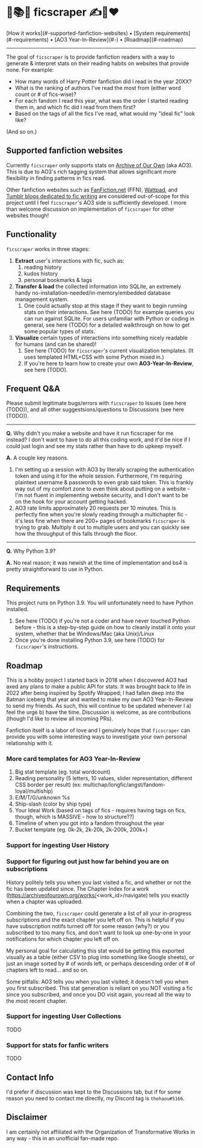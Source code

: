 <p align="center">
 <h1>🚢📚🔖 ficscraper ✍💬❤️</h1>
</p>
[How it works](#-supported-fanfiction-websites) • [System requirements](#-requirements) • [AO3 Year-In-Review](#-) • [Roadmap](#-roadmap)

---

The goal of `ficscraper` is to provide fanfiction readers with a way to generate & interpret stats on their reading habits on websites that provide none. For example:

* How many words of Harry Potter fanfiction did I read in the year 20XX?
* What is the ranking of authors I've read the most from (either word count or # of fics-wise)?
* For each fandom I read this year, what was the order I started reading them in, and which fic did I read from them first?
* Based on the tags of all the fics I've read, what would my "ideal fic" look like?

(And so on.)

## Supported fanfiction websites
Currently `ficscraper` only supports stats on [Archive of Our Own](https://archiveofourown.org/) (aka AO3). This is due to AO3's rich tagging system that allows significant more flexibility in finding patterns in fics read.

Other fanfiction websites such as [FanFiction.net](https://www.fanfiction.net/) (FFN), [Wattpad](https://www.wattpad.com/), and [Tumblr blogs dedicated to fic writing](https://www.tumblr.com/tagged/fanfiction?sort=top) are considered out-of-scope for this project until I feel `ficscraper`'s AO3 side is sufficiently developed. I more than welcome discussion on implementation of `ficscraper` for other websites though!

## Functionality
`ficscraper` works in three stages:
1. **Extract** user's interactions with fic, such as:
   1. reading history
   2. kudos history
   3. personal bookmarks & tags
2. **Transfer & load** the collected information into SQLite, an extremely handy no-installation-needed/in-memory/embedded database management system.
   1. One could actually stop at this stage if they want to begin running stats on their interactions. See here (TODO) for example queries you can run against SQLite. For users unfamiliar with Python or coding in general, see here (TODO) for a detailed walkthrough on how to get some popular types of stats.
3. **Visualize** certain types of interactions into something nicely readable for humans (and can be shared)!
   1. See here (TODO) for `ficscraper`'s current visualization templates. (It uses templated HTML+CSS with some Python mixed in.)
   2. If you're here to learn how to create your own **AO3-Year-In-Review**, see here (TODO).

## Frequent Q&A
Please submit legitimate bugs/errors with `ficscraper` to Issues (see here (TODO)), and all other suggestsions/questions to Discussions (see here (TODO)).

---

**Q.** Why didn't you make a website and have it run ficscraper for me instead? I don't want to have to do all this coding work, and it'd be nice if I could just login and see my stats rather than have to do upkeep myself.

**A.** A couple key reasons. 

1. I'm setting up a session with AO3 by literally scraping the authentication token and using it for the whole session. Furthermore, I'm requiring plaintext username & passwords to even grab said token. This is frankly way out of my comfort zone to even think about putting on a website - I'm not fluent in implementing website security, and I don't want to be on the hook for your account getting hacked.
2. AO3 rate limits approximately 20 requests per 10 minutes. This is perfectly fine when you're slowly reading through a multichapter fic - it's less fine when there are 200+ pages of bookmarks `ficscraper` is trying to grab. Multiply it out to multiple users and you can quickly see how the throughput of this falls through the floor.

---

**Q.** Why Python 3.9?

**A.** No real reason; it was newish at the time of implementation and bs4 is pretty straightforward to use in Python.

## Requirements
This project runs on Python 3.9. You will unfortunately need to have Python installed.

1. See here (TODO) if you're not a coder and have never touched Python before - this is a step-by-step guide on how to cleanly install it onto your system, whether that be Windows/Mac (aka Unix)/Linux
2. Once you're done installing Python 3.9, see here (TODO) for `ficscraper`'s instructions.

## Roadmap
This is a hobby project I started back in 2018 when I discovered AO3 had axed any plans to make a public API for stats. It was brought back to life in 2022 after being inspired by Spotify Wrapped; I had fallen deep into the Batman iceberg that year and wanted to make my own AO3 Year-In-Review to send my friends.
As such, this will continue to be updated whenever I a) feel the urge b) have the time. Discussion is welcome, as are contributions (though I'd like to review all incoming PRs).

Fanfiction itself is a labor of love and I genuinely hope that `ficscraper` can provide you with some interesting ways to investigate your own personal relationship with it.

### More card templates for AO3 Year-In-Review 
1. Big stat template (eg. total wordcount)
2. Reading personality (5 letters, 10 values, slider representation, different CSS border per result) (ex: multichap/longfic/angst/fandom-loyal/multiship)
3. E/M/T/G/unknown %s
4. Ship-slash (color by ship type)
5. Your Ideal Work (based on tags of fics - requires having tags on fics, though, which is MASSIVE - how to structure??)
6. Timeline of when you got into a fandom throughout the year
7. Bucket template (eg. 0k-2k, 2k-20k, 2k-200k, 200k+)

### Support for ingesting User History

### Support for figuring out just how far behind you are on subscriptions
History politely tells you when you last visited a fic, and whether or not the fic has been updated since. The Chapter Index for a work (https://archiveofourown.org/works/<work_id>/navigate) tells you exactly when a chapter was uploaded.

Combining the two, `ficscraper` could generate a list of all your in-progress subscriptions and the exact chapter you left off on. This is helpful if you have subscription notifs turned off for some reason (why?) or you subscribed to too many fics, and don't want to look up one-by-one in your notifications for which chapter you left off on.

My personal goal for calculating this stat would be getting this exported visually as a table (either CSV to plug into something like Google sheets), or just an image sorted by # of words left, or perhaps descending order of # of chapters left to read... and so on.

Some pitfalls: AO3 tells you when you last visited; it doesn't tell you when you first subscribed. This stat generation is reliant on you NOT visiting a fic since you subscribed, and once you DO visit again, you read all the way to the most recent chapter.

### Support for ingesting User Collections
TODO

### Support for stats for fanfic writers
TODO

## Contact Info
I'd prefer if discussion was kept to the Discussions tab, but if for some reason you need to contact me directly, my Discord tag is `thehaou#5166`.

## Disclaimer
I am certainly not affiliated with the Organization of Transformative Works in any way - this in an unofficial fan-made repo. 